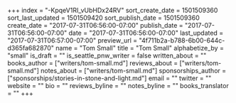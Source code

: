 +++
index = "-KpqeV1RI_vUbHDx24RV"
sort_create_date = 1501509360
sort_last_updated = 1501509420
sort_publish_date = 1501509360
create_date = "2017-07-31T06:56:00-07:00"
publish_date = "2017-07-31T06:56:00-07:00"
date = "2017-07-31T06:56:00-07:00"
last_updated = "2017-07-31T06:57:00-07:00"
preview_url = "4f711b2a-b788-6b00-644c-d365fa682870"
name = "Tom Small"
title = "Tom Small"
alphabetize_by = "small"
is_draft = ""
is_seattle_pnw_writer = false
written_about = ""
books_author = ["writers/tom-small.md"]
reviews_about = ["writers/tom-small.md"]
notes_about = ["writers/tom-small.md"]
sponsorships_author = ["sponsorships/stories-in-stone-and-light.md"]
email = ""
twitter = ""
website = ""
bio = ""
reviews_byline = ""
notes_byline = ""
books_translator = ""
+++
